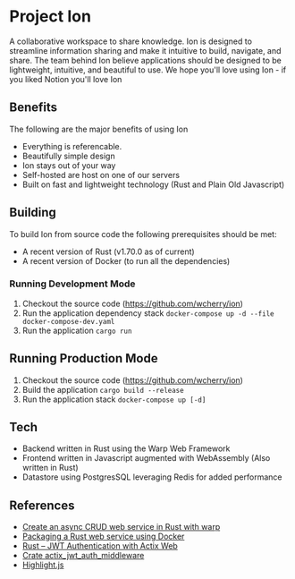 # Project Ion
A collaborative workspace to share knowledge. Ion is designed to streamline information sharing and make it intuitive to build, navigate, and share. The team behind Ion believe applications should be designed to be lightweight, intuitive, and beautiful to use. We hope you'll love using Ion - if you liked Notion you'll love Ion

## Benefits
The following are the major benefits of using Ion
* Everything is referencable.  
* Beautifully simple design
* Ion stays out of your way
* Self-hosted are host on one of our servers
* Built on fast and lightweight technology (Rust and Plain Old Javascript)

## Building
To build Ion from source code the following prerequisites should be met:
* A recent version of Rust (v1.70.0 as of current)
* A recent version of Docker (to run all the dependencies)

### Running Development Mode
1. Checkout the source code (https://github.com/wcherry/ion)
2. Run the application dependency stack `docker-compose up -d --file docker-compose-dev.yaml`
3. Run the application `cargo run`

## Running Production Mode
1. Checkout the source code (https://github.com/wcherry/ion)
2. Build the application `cargo build --release`
3. Run the application stack `docker-compose up [-d]`

## Tech
* Backend written in Rust using the Warp Web Framework
* Frontend written in Javascript augmented with WebAssembly (Also written in Rust)
* Datastore using PostgresSQL leveraging Redis for added performance

## References
* [Create an async CRUD web service in Rust with warp](https://blog.logrocket.com/async-crud-web-service-rust-warp/)
* [Packaging a Rust web service using Docker](https://blog.logrocket.com/packaging-a-rust-web-service-using-docker/)
* [Rust – JWT Authentication with Actix Web](https://codevoweb.com/rust-jwt-authentication-with-actix-web/)
* [Crate actix_jwt_auth_middleware](https://docs.rs/actix-jwt-auth-middleware/latest/actix_jwt_auth_middleware/)
* [Highlight.js](https://highlightjs.org/usage/)
